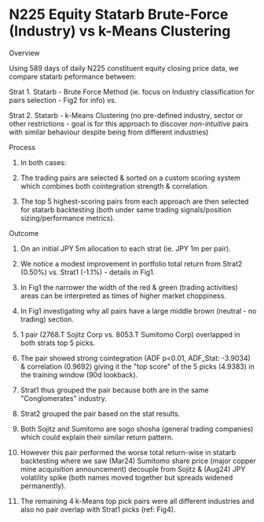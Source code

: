 # N225 Equity Statarb Brute-Force (Industry) vs k-Means Clustering
Overview

Using 589 days of daily N225 constituent equity closing price data, we compare statarb peformance between: 

Strat 1. Statarb - Brute Force Method (ie. focus on Industry classification for pairs selection - Fig2 for info) vs.

Strat 2. Statarb - k-Means Clustering (no pre-defined industry, sector or other restrictions - goal is for this approach to discover *non-intuitive* pairs with similar behaviour despite being from different industries)

Process
1. In both cases:
  
2. The trading pairs are selected & sorted on a custom scoring system which combines both cointegration strength & correlation.
 
3. The top 5 highest-scoring pairs from each approach are then selected for statarb backtesting (both under same trading signals/position sizing/performance metrics).

Outcome 
1. On an initial JPY 5m allocation to each strat (ie. JPY 1m per pair).
 
2. We notice a modest improvement in portfolio total return from Strat2 (0.50%) vs. Strat1 (-1.1%) - details in Fig1.
 
3. In Fig1 the narrower the width of the red & green (trading activities) areas can be interpreted as times of higher market choppiness.
  
4. In Fig1 investigating why all pairs have a large middle brown (neutral - no trading) section.

5. 1 pair (2768.T Sojitz Corp vs. 8053.T Sumitomo Corp) overlapped in both strats top 5 picks.

6. The pair showed strong cointegration (ADF p<0.01, ADF_Stat: -3.9034) & correlation (0.9692) giving it the "top score" of the 5 picks (4.9383) in the training window (90d lookback).

7. Strat1 thus grouped the pair because both are in the same "Conglomerates" industry.

8. Strat2 grouped the pair based on the stat results.

9. Both Sojitz and Sumitomo are sogo shosha (general trading companies) which could explain their similar return pattern.

10. However this pair performed the worse total return-wise in statarb backtesting where we saw (Mar24) Sumitomo share price (major copper mine acquisition announcement) decouple from Sojitz & (Aug24) JPY volatility spike (both names moved together but spreads widened permanently). 

11. The remaining 4 k-Means top pick pairs were all different industries and also no pair overlap with Strat1 picks (ref: Fig4).
 
